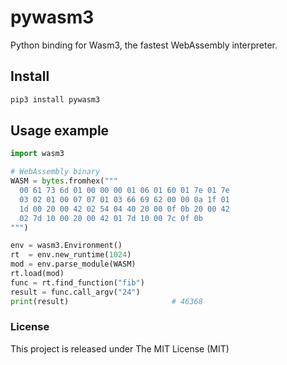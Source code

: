 # pywasm3

Python binding for Wasm3, the fastest WebAssembly interpreter.

## Install

```sh
pip3 install pywasm3
```

## Usage example

```py
import wasm3

# WebAssembly binary
WASM = bytes.fromhex("""
  00 61 73 6d 01 00 00 00 01 06 01 60 01 7e 01 7e
  03 02 01 00 07 07 01 03 66 69 62 00 00 0a 1f 01
  1d 00 20 00 42 02 54 04 40 20 00 0f 0b 20 00 42
  02 7d 10 00 20 00 42 01 7d 10 00 7c 0f 0b
""")

env = wasm3.Environment()
rt  = env.new_runtime(1024)
mod = env.parse_module(WASM)
rt.load(mod)
func = rt.find_function("fib")
result = func.call_argv("24")
print(result)                       # 46368
```

### License
This project is released under The MIT License (MIT)
